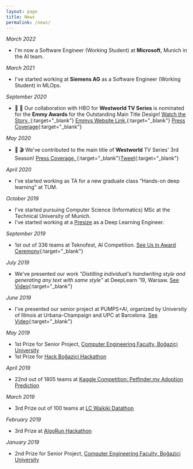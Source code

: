 ```yaml
---
layout: page
title: News
permalink: /news/
---
```


*March 2022* 
- I'm now a Software Engineer (Working Student) at **Microsoft**, Munich in the AI team.

*March 2021* 
- I've started working at **Siemens AG** as a Software Engineer (Working Student) in MLOps.
  

*September 2020*

- 🥳 🥳  Our collaboration with HBO for **Westworld TV Series** is nominated for the **Emmy Awards** for the Outstanding Main Title Design! [Watch the Story, ](https://vimeo.com/442606868){:target="_blank"} [Emmys Website Link,](https://www.emmys.com/awards/nominees-winners/2020/outstanding-main-title-design){:target="_blank"} [Press Coverage](https://www.insider.com/westworld-title-sequence-designer-interview-patrick-clair-season-3-2020-8){:target="_blank"}


*May 2020* 
- 🎥 🎬 We've contributed to the main title of **Westworld** TV Series' 3rd Season! 
[Press Coverage, ](https://www.syfy.com/syfywire/how-ai-hallucinations-helped-make-westworlds-main-titles){:target="_blank"}[Tweet](https://twitter.com/PINguAR/status/1257618304677675008){:target="_blank"}

*April 2020* 
- I've started working as TA for a new graduate class "Hands-on deep learning" at TUM. 
  
*October 2019* 
- I've started pursuing Computer Science (Informatics) MSc at the Technical University of Munich.
- I've started working at a [Presize](http://presize.ai/) as a Deep Learning Engineer.



*September 2019* 
- 1st out of 336 teams at Teknofest, AI Competition.
[See Us in Award Ceremony](https://twitter.com/omerkirbiyik/status/1176072722213941249){:target="_blank"}

*July 2019* 
- We've presented our work *"Distilling individual's handwriting style and generating any text with same style"* at DeepLearn ’19, Warsaw.
[See Video](https://twitter.com/omerkirbiyik/status/1154387254464458752){:target="_blank"}

*June 2019* 
- I've presented our senior project at PUMPS+AI, organized by University of Illinois at Urbana-Champaign and UPC at Barcelona. [See Video](https://twitter.com/omerkirbiyik/status/1144299650968690688){:target="_blank"}

*May 2019*
- 1st Prize for Senior Project, [Computer Engineering Faculty, Boğaziçi University](https://www.cmpe.boun.edu.tr/news/spring-2019-projects-poster-session) 
- 1st Prize for [Hack Boğaziçi Hackathon](http://hack.boun.edu.tr/)

*April 2019*
- 22nd out of 1805 teams at [Kaggle Competition: Petfinder.my Adoption Prediction](https://www.kaggle.com/c/petfinder-adoption-prediction)

*March 2019*
- 3rd Prize out of 100 teams at [LC Waikiki Datathon](http://datathon.lcwaikiki.com/)

*February 2019*
- 3rd Prize at [AlgoRun Hackathon](http://algorunhackathon.com/)

*January 2019*
- 2nd Prize for Senior Project, [Computer Engineering Faculty, Boğaziçi University](https://www.cmpe.boun.edu.tr/news/fall-2018-senior-projects-poster-session)